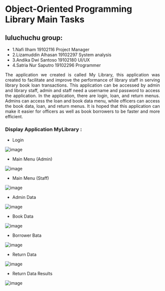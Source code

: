 # Object-Oriented Programming Library Main Tasks

## **luluchuchu** group:

- 1.Nafi Ilham 19102116 Project Manager
- 2.Lizamuddin Alhasan 19102297 System analysis
- 3.Andika Dwi Santoso 19102180 UI/UX
- 4.Satria Nur Saputro 19102296 Programmer

<p align="justify">The application we created is called My Library, this application was created to facilitate and improve the performance of library staff in serving library book loan transactions. This application can be accessed by admin and library staff, admin and staff need a username and password to access the application. In the application, there are login, loan, and return menus.  Admins can access the loan and book data menu, while officers can access the book data, loan, and return menus. It is hoped that this application can make it easier for officers as well as book borrowers to be faster and more efficient.</p>

### Display Application MyLibrary :
- Login

![image](https://user-images.githubusercontent.com/78722785/128624186-162a96ea-d7c4-4588-8f7c-b05f2d37681d.png)

- Main Menu (Admin)

![image](https://user-images.githubusercontent.com/78722785/128624202-86a783e9-2c07-4fda-9c44-1405b8eca976.png)

- Main Menu (Staff)

![image](https://user-images.githubusercontent.com/78722785/128624205-d92aee4e-b698-4daf-8253-f98aad87f725.png)

- Admin Data

![image](https://user-images.githubusercontent.com/78722785/128624216-c0a11261-ff55-4b2d-b7ee-51234a9ff44c.png)

- Book Data

![image](https://user-images.githubusercontent.com/78722785/128624217-8f4c12f2-b221-48a1-b15c-6f843b913f45.png)

- Borrower Bata

![image](https://user-images.githubusercontent.com/78722785/128624226-76134b91-6055-453f-87f7-977cabfb2cc7.png)

- Return Data

![image](https://user-images.githubusercontent.com/78722785/128624232-662a221c-13ef-4e82-a865-f1f68489fee5.png)

- Return Data Results

![image](https://user-images.githubusercontent.com/78722785/128624242-b418881c-7436-4d72-8911-0d57baba1160.png)

